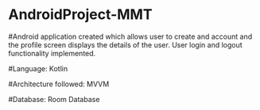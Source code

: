 # AndroidProject-MMT

#Android application created which allows user to create and account and the profile screen displays the details of the user. User login and logout functionality implemented.

#Language: Kotlin

#Architecture followed: MVVM

#Database: Room Database
